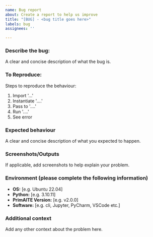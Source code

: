 ```yaml
---
name: Bug report
about: Create a report to help us improve
title: "[BUG] - <bug title goes here>"
labels: bug
assignees: ''

---
```


### Describe the bug:

A clear and concise description of what the bug is.

### To Reproduce:

Steps to reproduce the behaviour:

1. Import '...'
2. Instantiate '....'
3. Pass to '....'
4. Run '....'
5. See error

### Expected behaviour

A clear and concise description of what you expected to happen.

### Screenshots/Outputs

If applicable, add screenshots to help explain your problem.

### Environment (please complete the following information)

 - **OS:** [e.g. Ubuntu 22.04]
 - **Python:** [e.g. 3.10.11]
 - **PrimAITE Version:** [e.g. v2.0.0]
 - **Software:** [e.g. cli, Jupyter, PyCharm, VSCode etc.]

### Additional context

Add any other context about the problem here.
